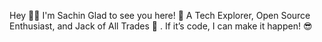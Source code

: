 Hey 👋🏻 I'm Sachin
Glad to see you here! 🤩 A Tech Explorer, Open Source Enthusiast, and Jack of All Trades 🚀 . If it’s code, I can make it happen! 😎
